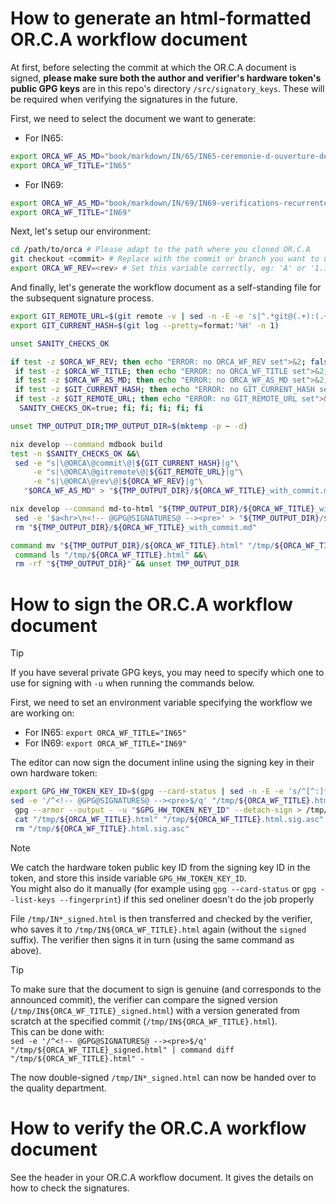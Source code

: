 # How to generate an html-formatted OR.C.A workflow document

At first, before selecting the commit at which the OR.C.A document is signed, **please make sure both the author and verifier's hardware token's public GPG keys** are in this repo's directory `/src/signatory_keys`. These will be required when verifying the signatures in the future.

First, we need to select the document we want to generate:
* For IN65:
```bash
export ORCA_WF_AS_MD="book/markdown/IN/65/IN65-ceremonie-d-ouverture-de-la-pki-offline-preprod-d-entreprise.md"
export ORCA_WF_TITLE="IN65"
```

* For IN69:
```bash
export ORCA_WF_AS_MD="book/markdown/IN/69/IN69-verifications-recurrentes-de-la-pki.md"
export ORCA_WF_TITLE="IN69"
```

Next, let's setup our environment:
```bash
cd /path/to/orca # Please adapt to the path where you cloned OR.C.A
git checkout <commit> # Replace with the commit or branch you want to use
export ORCA_WF_REV=<rev> # Set this variable correctly, eg: 'A' or '1.1'
```

And finally, let's generate the workflow document as a self-standing file for the subsequent signature process.
```bash
export GIT_REMOTE_URL=$(git remote -v | sed -n -E -e 's|^.*git@(.+):(.+)\.git.*|https://\1/\2|p' -e '1q')
export GIT_CURRENT_HASH=$(git log --pretty=format:'%H' -n 1)

unset SANITY_CHECKS_OK

if test -z $ORCA_WF_REV; then echo "ERROR: no ORCA_WF_REV set">&2; false; else\
 if test -z $ORCA_WF_TITLE; then echo "ERROR: no ORCA_WF_TITLE set">&2; false; else\
 if test -z $ORCA_WF_AS_MD; then echo "ERROR: no ORCA_WF_AS_MD set">&2; false; else\
 if test -z $GIT_CURRENT_HASH; then echo "ERROR: no GIT_CURRENT_HASH set">&2; false; else\
 if test -z $GIT_REMOTE_URL; then echo "ERROR: no GIT_REMOTE_URL set">&2; false; else\
  SANITY_CHECKS_OK=true; fi; fi; fi; fi; fi

unset TMP_OUTPUT_DIR;TMP_OUTPUT_DIR=$(mktemp -p ~ -d)

nix develop --command mdbook build
test -n $SANITY_CHECKS_OK &&\
 sed -e "s|\@ORCA\@commit\@|${GIT_CURRENT_HASH}|g"\
     -e "s|\@ORCA\@gitremote\@|${GIT_REMOTE_URL}|g"\
     -e "s|\@ORCA\@rev\@|${ORCA_WF_REV}|g"\
   "$ORCA_WF_AS_MD" > "${TMP_OUTPUT_DIR}/${ORCA_WF_TITLE}_with_commit.md"

nix develop --command md-to-html "${TMP_OUTPUT_DIR}/${ORCA_WF_TITLE}_with_commit.md" "${ORCA_WF_TITLE} rev${ORCA_WF_REV}" |\
 sed -e '$a<hr>\n<!-- @GPG@SIGNATURES@ --><pre>' > "${TMP_OUTPUT_DIR}/${ORCA_WF_TITLE}.html" &&\
 rm "${TMP_OUTPUT_DIR}/${ORCA_WF_TITLE}_with_commit.md"

command mv "${TMP_OUTPUT_DIR}/${ORCA_WF_TITLE}.html" "/tmp/${ORCA_WF_TITLE}.html" &&\
 command ls "/tmp/${ORCA_WF_TITLE}.html" &&\
 rm -rf "${TMP_OUTPUT_DIR}" && unset TMP_OUTPUT_DIR
```

# How to sign the OR.C.A workflow document

> [!Tip]  
> If you have several private GPG keys, you may need to specify which one to use for signing with `-u` when running the commands below.

First, we need to set an environment variable specifying the workflow we are working on:
* For IN65: `export ORCA_WF_TITLE="IN65"`
* For IN69: `export ORCA_WF_TITLE="IN69"`

The editor can now sign the document inline using the signing key in their own hardware token:
```bash
export GPG_HW_TOKEN_KEY_ID=$(gpg --card-status | sed -n -E -e 's/^[^:]*sign[^:]*:[[:blank:]]*((:?[[:xdigit:]]{4}[[:blank:]]*){10})/\1/pi')
sed -e '/^<!-- @GPG@SIGNATURES@ --><pre>$/q' "/tmp/${ORCA_WF_TITLE}.html" |\
 gpg --armor --output - -u "$GPG_HW_TOKEN_KEY_ID" --detach-sign > /tmp/${ORCA_WF_TITLE}.html.sig.asc &&\
 cat "/tmp/${ORCA_WF_TITLE}.html" "/tmp/${ORCA_WF_TITLE}.html.sig.asc" > "/tmp/${ORCA_WF_TITLE}_signed.html" &&\
 rm "/tmp/${ORCA_WF_TITLE}.html.sig.asc"
```

> [!Note]  
> We catch the hardware token public key ID from the signing key ID in the token, and store this inside variable `GPG_HW_TOKEN_KEY_ID`.  
> You might also do it manually (for example using `gpg --card-status` or `gpg --list-keys --fingerprint`) if this sed oneliner doesn't do the job properly


File `/tmp/IN*_signed.html` is then transferred and checked by the verifier, who saves it to `/tmp/IN${ORCA_WF_TITLE}.html` again (without the `signed` suffix). The verifier then signs it in turn (using the same command as above).

> [!Tip]  
> To make sure that the document to sign is genuine (and corresponds to the announced commit), the verifier can compare the signed version (`/tmp/IN${ORCA_WF_TITLE}_signed.html`) with a version generated from scratch at the specified commit (`/tmp/IN${ORCA_WF_TITLE}.html`).  
> This can be done with:  
> `sed -e '/^<!-- @GPG@SIGNATURES@ --><pre>$/q' "/tmp/${ORCA_WF_TITLE}_signed.html" | command diff "/tmp/${ORCA_WF_TITLE}.html" -`

The now double-signed `/tmp/IN*_signed.html` can now be handed over to the quality department.

# How to verify the OR.C.A workflow document

See the header in your OR.C.A workflow document. It gives the details on how to check the signatures.

